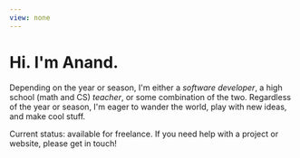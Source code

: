 ```yaml
---
view: none
---
```


# Hi. I'm Anand.

Depending on the year or season, I'm either a *software developer*,
a high school (math and CS) *teacher*, or some combination of the two.
Regardless of the year or season, I'm eager to wander the world, play
with new ideas, and make cool stuff.

Current status: available for freelance. If you need help with a project
or website, please get in touch!
